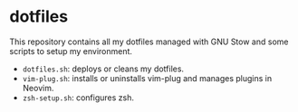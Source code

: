# dotfiles

This repository contains all my dotfiles managed with GNU Stow and some scripts to setup
my environment.

- `dotfiles.sh`: deploys or cleans my dotfiles.
- `vim-plug.sh`: installs or uninstalls vim-plug and manages plugins in Neovim.
- `zsh-setup.sh`: configures zsh.
